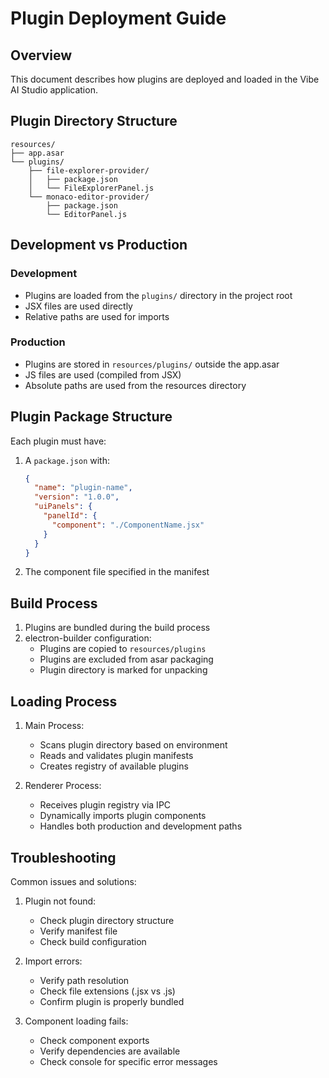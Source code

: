 # Plugin Deployment Guide

## Overview
This document describes how plugins are deployed and loaded in the Vibe AI Studio application.

## Plugin Directory Structure
```
resources/
├── app.asar
└── plugins/
    ├── file-explorer-provider/
    │   ├── package.json
    │   └── FileExplorerPanel.js
    └── monaco-editor-provider/
        ├── package.json
        └── EditorPanel.js
```

## Development vs Production
### Development
- Plugins are loaded from the `plugins/` directory in the project root
- JSX files are used directly
- Relative paths are used for imports

### Production
- Plugins are stored in `resources/plugins/` outside the app.asar
- JS files are used (compiled from JSX)
- Absolute paths are used from the resources directory

## Plugin Package Structure
Each plugin must have:
1. A `package.json` with:
   ```json
   {
     "name": "plugin-name",
     "version": "1.0.0",
     "uiPanels": {
       "panelId": {
         "component": "./ComponentName.jsx"
       }
     }
   }
   ```
2. The component file specified in the manifest

## Build Process
1. Plugins are bundled during the build process
2. electron-builder configuration:
   - Plugins are copied to `resources/plugins`
   - Plugins are excluded from asar packaging
   - Plugin directory is marked for unpacking

## Loading Process
1. Main Process:
   - Scans plugin directory based on environment
   - Reads and validates plugin manifests
   - Creates registry of available plugins

2. Renderer Process:
   - Receives plugin registry via IPC
   - Dynamically imports plugin components
   - Handles both production and development paths

## Troubleshooting
Common issues and solutions:
1. Plugin not found:
   - Check plugin directory structure
   - Verify manifest file
   - Check build configuration

2. Import errors:
   - Verify path resolution
   - Check file extensions (.jsx vs .js)
   - Confirm plugin is properly bundled

3. Component loading fails:
   - Check component exports
   - Verify dependencies are available
   - Check console for specific error messages 